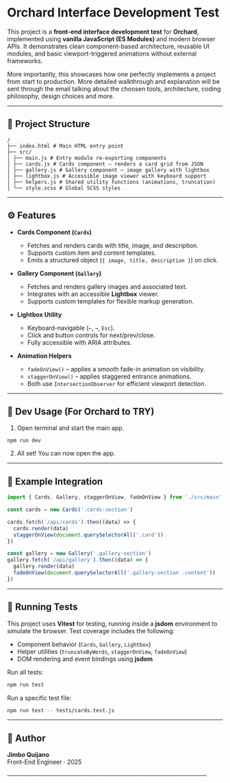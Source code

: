 # Orchard Interface Development Test

This project is a **front-end interface development test** for **Orchard**, implemented using **vanilla JavaScript (ES Modules)** and modern browser APIs. It demonstrates clean component-based architecture, reusable UI modules, and basic viewport-triggered animations without external frameworks.

More importantly, this showcases how one perfectly implements a project from start to production. More detailed walkthrough and explanation will be sent through the email talking about the choosen tools, architecture, coding philosophy, design choices and more.

---

## 📁 Project Structure

```text
/
├── index.html # Main HTML entry point
├── src/
│ ├── main.js # Entry module re-exporting components
│ ├── cards.js # Cards component – renders a card grid from JSON
│ ├── gallery.js # Gallery component – image gallery with lightbox
│ ├── lightbox.js # Accessible image viewer with keyboard support
│ ├── helpers.js # Shared utility functions (animations, truncation)
│ └── style.scss # Global SCSS styles
```

---

## ⚙️ Features

- **Cards Component (`Cards`)**
  - Fetches and renders cards with title, image, and description.
  - Supports custom item and content templates.
  - Emits a structured object (`{ image, title, description }`) on click.

- **Gallery Component (`Gallery`)**
  - Fetches and renders gallery images and associated text.
  - Integrates with an accessible **Lightbox** viewer.
  - Supports custom templates for flexible markup generation.

- **Lightbox Utility**
  - Keyboard-navigable (`←`, `→`, `Esc`).
  - Click and button controls for next/prev/close.
  - Fully accessible with ARIA attributes.

- **Animation Helpers**
  - `fadeOnView()` – applies a smooth fade-in animation on visibility.
  - `staggerOnView()` – applies staggered entrance animations.
  - Both use `IntersectionObserver` for efficient viewport detection.

---

## 🚀 Dev Usage (For Orchard to TRY)

1. Open terminal and start the main app.

```
npm run dev
```

2. All set! You can now open the app.

---

## 🧩 Example Integration

```js
import { Cards, Gallery, staggerOnView, fadeOnView } from './src/main'

const cards = new Cards('.cards-section')

cards.fetch('/api/cards').then((data) => {
  cards.render(data)
  staggerOnView(document.querySelectorAll('.card'))
})

const gallery = new Gallery('.gallery-section')
gallery.fetch('/api/gallery').then((data) => {
  gallery.render(data)
  fadeOnView(document.querySelectorAll('.gallery-section .content'))
})
```

---

## 🧪 Running Tests

This project uses **Vitest** for testing, running inside a **jsdom** environment to simulate the browser. Test coverage includes the following:

- Component behavior (`Cards`, `Gallery`, `Lightbox`)
- Helper utilities (`truncateByWords`, `staggerOnView`, `fadeOnView`)
- DOM rendering and event bindings using **jsdom**

Run all tests:

```bash
npm run test

```

Run a specific test file:

```bash
npm run test -- tests/cards.test.js

```

---

## 👤 Author

**Jimbo Quijano**  
Front-End Engineer · 2025

───────────────────────────────────────────────
